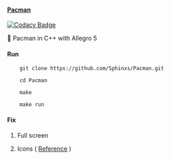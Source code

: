 
#### [Pacman](https://github.com/Sphinxs/Pacman)

[![Codacy Badge](https://api.codacy.com/project/badge/Grade/7b4cabacd3d54d49895199a748e15184)](https://www.codacy.com/app/Sphinxs/Pacman?utm_source=github.com&utm_medium=referral&utm_content=Sphinxs/Pacman&utm_campaign=Badge_Grade)

:fish_cake: Pacman in C++ with Allegro 5

#### Run

```shell
    git clone https://github.com/Sphinxs/Pacman.git

    cd Pacman

    make

    make run
```

#### Fix

1.  Full screen

2.  Icons ( [Reference](http://joshkelle.com/projects/pacman.html) )